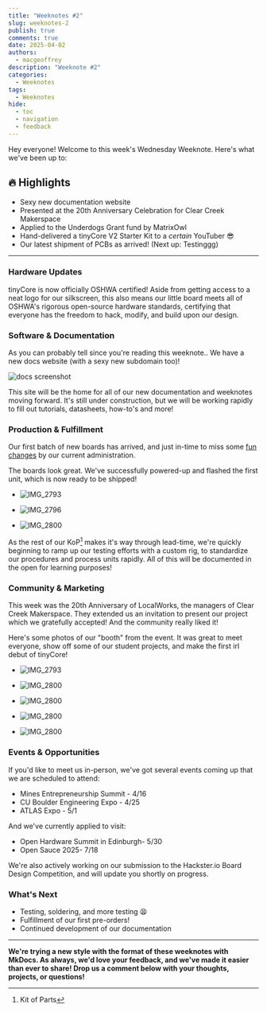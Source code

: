 ```yaml
---
title: "Weeknotes #2"
slug: weeknotes-2
publish: true
comments: true
date: 2025-04-02
authors: 
  - macgeoffrey
description: "Weeknote #2"
categories:
  - Weeknotes
tags:
  - Weeknotes
hide:
  - toc
  - navigation
  - feedback
---
```


Hey everyone! Welcome to this week's Wednesday Weeknote. Here's what we've been up to:

## 🔥 Highlights

- Sexy new documentation website
- Presented at the 20th Anniversary Celebration for Clear Creek Makerspace
- Applied to the Underdogs Grant fund by MatrixOwl
- Hand-delivered a tinyCore V2 Starter Kit to a *certain* YouTuber :sunglasses:
- Our latest shipment of PCBs as arrived! (Next up: Testinggg)

<!-- more -->

---

### Hardware Updates

tinyCore is now officially OSHWA certified! Aside from getting access to a neat logo for our silkscreen, this also means our little board meets all of OSHWA's rigorous open-source hardware standards, certifying that everyone has the freedom to hack, modify, and build upon our design.

### Software & Documentation

As you can probably tell since you're reading this weeknote.. We have a new docs website (with a sexy new subdomain too)! 

![docs screenshot](weeknotes-2/screenshot1.jpg)

This site will be the home for all of our new documentation and weeknotes moving forward. It's still under construction, but we will be working rapidly to fill out tutorials, datasheets, how-to's and more!

### Production & Fulfillment

Our first batch of new boards has arrived, and just in-time to miss some [fun changes](https://www.whitehouse.gov/presidential-actions/2025/04/regulating-imports-with-a-reciprocal-tariff-to-rectify-trade-practices-that-contribute-to-large-and-persistent-annual-united-states-goods-trade-deficits/) by our current administration. 

The boards look great. We've successfully powered-up and flashed the first unit, which is now ready to be shipped!

<div class="grid cards" markdown>

  - ![IMG_2793](weeknotes-2/IMG_2793.JPG)

  - ![IMG_2796](weeknotes-2/IMG_2796.JPG)

  - ![IMG_2800](weeknotes-2/IMG_2800.JPG)

</div>

As the rest of our KoP[^1] makes it's way through lead-time, we're quickly beginning to ramp up our testing efforts with a custom rig, to standardize our procedures and process units rapidly. All of this will be documented in the open for learning purposes!

[^1]: Kit of Parts

### Community & Marketing

This week was the 20th Anniversary of LocalWorks, the managers of Clear Creek Makerspace. They extended us an invitation to present our project which we gratefully accepted! And the community really liked it! 

Here's some photos of our "booth" from the event. It was great to meet everyone, show off some of our student projects, and make the first irl debut of tinyCore!

<div class="grid cards" markdown>

  - ![IMG_2793](weeknotes-2/IMG_2740.JPG)

  - ![IMG_2800](weeknotes-2/IMG_2746.JPG)

</div>
<div class="grid cards" markdown>

  - ![IMG_2800](weeknotes-2/IMG_2769.JPG)

  - ![IMG_2800](weeknotes-2/IMG_2765.JPG)

  - ![IMG_2800](weeknotes-2/IMG_2786.JPG)

</div>

### Events & Opportunities

If you'd like to meet us in-person, we've got several events coming up that we are scheduled to attend:

- Mines Entrepreneurship Summit - 4/16
- CU Boulder Engineering Expo - 4/25
- ATLAS Expo - 5/1

And we've currently applied to visit:

- Open Hardware Summit in Edinburgh- 5/30
- Open Sauce 2025- 7/18


We're also actively working on our submission to the Hackster.io Board Design Competition, and will update you shortly on progress.

### What's Next

- Testing, soldering, and more testing :tired_face:
- Fulfillment of our first pre-orders! 
- Continued development of our documentation

---

**We're trying a new style with the format of these weeknotes with MkDocs. As always, we'd love your feedback, and we've made it easier than ever to share! Drop us a comment below with your thoughts, projects, or questions!**

